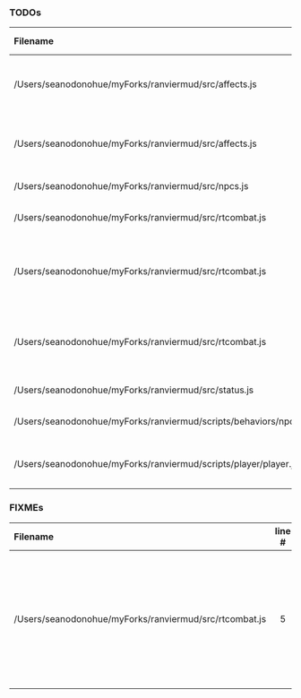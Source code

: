 ### TODOs
| Filename | line # | TODO
|:------|:------:|:------
| /Users/seanodonohue/myForks/ranviermud/src/affects.js | 7 | Make into "generic attribute lowering effect"
| /Users/seanodonohue/myForks/ranviermud/src/affects.js | 30 | Make into "generic attribute boosting effect"
| /Users/seanodonohue/myForks/ranviermud/src/npcs.js | 241 | dry-ify the following
| /Users/seanodonohue/myForks/ranviermud/src/rtcombat.js | 2 | Add strings for sanity damage
| /Users/seanodonohue/myForks/ranviermud/src/rtcombat.js | 3 | Implement use of attributes besides damage in combat.
| /Users/seanodonohue/myForks/ranviermud/src/rtcombat.js | 4 | Impelment use of combat stance, etc. for strategery.
| /Users/seanodonohue/myForks/ranviermud/src/status.js | 2 | Dry this up more.
| /Users/seanodonohue/myForks/ranviermud/scripts/behaviors/npcs/randommove.js | 46 | Candidates for utilification.
| /Users/seanodonohue/myForks/ranviermud/scripts/player/player.js | 64 | Add better skill assignment event.

### FIXMEs
| Filename | line # | FIXME
|:------|:------:|:------
| /Users/seanodonohue/myForks/ranviermud/src/rtcombat.js | 5 | DRY even more. Player and NPC combat are nearly the same thing.
